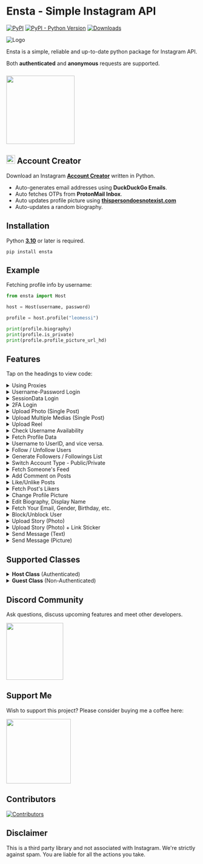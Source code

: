# Ensta - Simple Instagram API
[![PyPI](https://img.shields.io/pypi/v/ensta)](https://pypi.org/project/ensta)
[![PyPI - Python Version](https://img.shields.io/pypi/pyversions/ensta)]()
[![Downloads](https://static.pepy.tech/badge/ensta)](https://pepy.tech/project/ensta)

<!--![Instagram](https://img.shields.io/badge/Instagram-%23E4405F.svg?style=for-the-badge&logo=Instagram&logoColor=white)-->

![Logo](https://raw.githubusercontent.com/diezo/Ensta/master/assets/image.jpg)

Ensta is a simple, reliable and up-to-date python package for Instagram API.

Both **authenticated** and **anonymous** requests are supported.

[<img style="margin-top: 10px" src="https://raw.githubusercontent.com/diezo/Ensta/master/assets/coffee.svg" width="180"/>](https://buymeacoffee.com/sonii)

## <img src="https://raw.githubusercontent.com/diezo/Ensta/master/assets/colorful-instagram-icon-vintage-style-art-vector-illustration_836950-30.jpg" width="23"> Account Creator
Download an Instagram [**Account Creator**](https://sonii.gumroad.com/l/account-creator/EARLY20) written in Python.

- Auto-generates email addresses using **DuckDuckGo Emails**.
- Auto fetches OTPs from **ProtonMail Inbox**.
- Auto updates profile picture using [**thispersondoesnotexist.com**](https://thispersondoesnotexist.com)
- Auto-updates a random biography.

## Installation
Python [**3.10**](https://www.python.org/downloads/) or later is required.

    pip install ensta

## Example
Fetching profile info by username:

```python
from ensta import Host

host = Host(username, password)

profile = host.profile("leomessi")

print(profile.biography)
print(profile.is_private)
print(profile.profile_picture_url_hd)
```

<!--## Bypass IP Restrictions
If you're being rate limited when using Ensta on your home network or Ensta doesn't work when you deploy your app to the cloud, you should consider using a reputed proxy. Here's how to do that:
1. Visit [abcproxy](https://www.abcproxy.com/?code=O4H3OC0O) and apply coupon ```O4H3OC0O``` for additional discount.
2. Buy a residential SOCKS5 proxy there.
3. Configure Ensta to use that proxy. See the [**Supported Actions**](https://github.com/diezo/ensta?tab=readme-ov-file#supported-actions) section.-->

## Features
Tap on the headings to view code:

<details>

<summary>Using Proxies</summary><br>

When you should use a proxy:
- You're being rate limited when using the **Guest Class**.
- Ensta is not working because your Home IP is flagged.
- You're deploying Ensta to the cloud. (Instagram blocks requests from IPs of cloud providers, so a proxy must be used)

```python
from ensta import Host

host = Host(
    username,
    password,
    proxy={
        "http": "socks5://username:password@host:port",
        "https": "socks5://username:password@host:port"
    }
)
```

Ensta uses the same proxy settings as the **requests** module.

</details>

<details>

<summary>Username-Password Login</summary><br>

We recommend using your email address to sign in. But if you have multiple accounts created on the same email address, you may consider using your username instead.

```python
from ensta import Host

# Recommended
host = Host(email, password)

# This also works
host = Host(username, password)
```

</details>

<details>

<summary>SessionData Login</summary><br>

Ensta will automatically save your login session in a file named ```ensta-session.json``` and reuse it until it expires.

But, if you wish to load a session manually, you can use the **SessionHost Class** instead of **Host Class** by passing your session data (which is stored inside ```ensta-session.json```) as a string.

```python
from ensta import SessionHost

host = SessionHost(session_data)
```

</details>

<details>

<summary>2FA Login</summary><br>

**Authenticator App**

```python
from ensta import Host

# The key you got from Instagram when setting up your Authenticator App
key = "R65I7XTTHNHTQ2NKMQL36NCWKNUPBSDG"

host = Host(
    username,  # or email
    password,
    totp_token=key
)
```

**SMS Based:** Ensta will prompt you for the OTP in the runtime.

</details>

<details>

<summary>Upload Photo (Single Post)</summary><br>

```python
from ensta import Host

host = Host(username, password)

upload = host.upload_image("Picture.jpg")

host.pub_photo(upload, caption="Travelling 🌆")
```

</details>

<details>

<summary>Upload Multiple Medias (Single Post)</summary><br>

```python
from ensta import Host

host = Host(username, password)

upload1 = host.upload_image("First.jpg")
upload2 = host.upload_image("Second.jpg")
upload3 = host.upload_video_for_carousel("Video.mp4", thumbnail="Thumbnail.jpg")

host.pub_carousel([upload1, upload2, upload3], caption="Travelling 🌆")
```

</details>

<details>

<summary>Upload Reel</summary><br>

```python
from ensta import Host

host = Host(username, password)

video_id = host.upload_video_for_reel("Video.mp4", thumbnail="Thumbnail.jpg")

host.pub_reel(
    video_id,
    caption="Enjoying the winter! ⛄"
)
```

</details>

<details>

<summary>Check Username Availability</summary><br>

```python
from ensta import Guest

guest = Guest()

print(guest.username_availability("theusernameiwant"))
```

</details>

<details>

<summary>Fetch Profile Data</summary><br>

```python
from ensta import Host

host = Host(username, password)
profile = host.profile("leomessi")

print(profile.full_name)
print(profile.biography)
print(profile.follower_count)
```

</details>

<details>

<summary>Username to UserID, and vice versa.</summary><br>

```python
from ensta import Host

host = Host(username, password)

username = host.get_username(427553890)
uid = host.get_uid("leomessi")

print(username, uid)
```

</details>

<details>

<summary>Follow / Unfollow Users</summary><br>

```python
from ensta import Host

host = Host(username, password)

print(host.follow("leomessi"))
print(host.unfollow("leomessi"))
```

</details>

<details>

<summary>Generate Followers / Followings List</summary><br>

```python
from ensta import Host

host = Host(username, password)

followers = host.followers("leomessi", count=100)  # Want full list? Set count to '0'
followings = host.followings("leomessi", count=100)  # Want full list? Set count to '0'

for user in followers:
    print(user.username)

for user in followings:
    print(user.username)
```

</details>

<details>

<summary>Switch Account Type - Public/Private</summary><br>

```python
from ensta import Host

host = Host(username, password)

print(host.switch_to_public_account())
print(host.switch_to_private_account())
```

</details>

<details>

<summary>Fetch Someone's Feed</summary><br>

```python
from ensta import Host

host = Host(username, password)
posts = host.posts("leomessi", 100)  # Want full list? Set count to '0'

for post in posts:
    print(post.caption_text)
    print(post.like_count)    
```

</details>

<details>

<summary>Add Comment on Posts</summary><br>

```python
from ensta import Host

host = Host(username, password)

post_id = host.get_post_id("https://www.instagram.com/p/Czr2yLmroCQ/")

host.comment("Looks great!", post_id)
```

</details>

<details>

<summary>Like/Unlike Posts</summary><br>

```python
from ensta import Host

host = Host(username, password)

post_id = host.get_post_id("https://www.instagram.com/p/Czr2yLmroCQ/")

host.like(post_id)
host.unlike(post_id)
```

</details>

<details>

<summary>Fetch Post's Likers</summary><br>

```python
from ensta import Host

host = Host(username, password)

post_id = host.get_post_id("https://www.instagram.com/p/Czr2yLmroCQ/")
likers = host.likers(post_id)

for user in likers.users:
    print(user.username)
    print(user.profile_picture_url)
```

</details>

<details>

<summary>Change Profile Picture</summary><br>

```python
from ensta import Mobile

mobile = Mobile(username, password)

mobile.change_profile_picture("image.jpg")
```

</details>

<details>

<summary>Edit Biography, Display Name</summary><br>

```python
from ensta import Host

host = Host(username, password)

host.change_display_name("Lionel Messi")
host.change_bio("Athlete")
```

</details>

<details>

<summary>Fetch Your Email, Gender, Birthday, etc.</summary><br>

```python
from ensta import Host

host = Host(username, password)
me = host.private_info()

print(me.email)
print(me.gender)
print(me.birthday)
```

</details>

<details>

<summary>Block/Unblock User</summary><br>

```python
from ensta import Mobile

mobile = Mobile(username, password)

mobile.block(123456789)  # Use UserID
mobile.unblock(123456789)  # Use UserID
```

</details>

<details>

<summary>Upload Story (Photo)</summary>

```python
from ensta import Mobile

mobile = Mobile(username, password)

upload_id = mobile.get_upload_id("image.jpg")

mobile.upload_story(upload_id)
```

</details>

<details>

<summary>Upload Story (Photo) + Link Sticker</summary>

```python
from ensta import Mobile
from ensta.structures import StoryLink

mobile = Mobile(username, password)

upload_id = mobile.get_upload_id("image.jpg")

mobile.upload_story(upload_id, entities=[
    StoryLink(title="Google", url="https://google.com")
])
```

</details>

<details>

<summary>Send Message (Text)</summary>

```python
from ensta import Mobile

mobile = Mobile(username, password)  # Or use email
direct = mobile.direct()

direct.send_text("Hello", thread_id)
```

</details>

<details>

<summary>Send Message (Picture)</summary>

```python
from ensta import Mobile

mobile = Mobile(username, password)  # Or use email
direct = mobile.direct()

media_id = direct.fb_upload_image("image.jpg")

direct.send_photo(media_id, thread_id)
```

</details>

## Supported Classes

<details>

<br>

<summary><b>Host Class</b> (Authenticated)</summary>

Requires login, and has many features.

```python
from ensta import Host

host = Host(username, password)
profile = host.profile("leomessi")

print(profile.biography)
```

</details>

<details>

<br>

<summary><b>Guest Class</b> (Non-Authenticated)</summary>

Doesn't require login, but has limited features.

```python
from ensta import Guest

guest = Guest()
profile = guest.profile("leomessi")

print(profile.biography)
```

</details>

## Discord Community
Ask questions, discuss upcoming features and meet other developers.

[<img src="https://i.ibb.co/qdX7F1b/IMG-20240105-115646-modified-modified.png" width="150"/>](https://discord.com/invite/pU4knSwmQe)

## Support Me
Wish to support this project? Please consider buying me a coffee here:

[<img src="https://raw.githubusercontent.com/diezo/Ensta/master/assets/coffee.svg" width="170"/>](https://buymeacoffee.com/sonii)

## Contributors
[![Contributors](https://contrib.rocks/image?anon=1&repo=diezo/ensta&)](https://github.com/diezo/ensta/graphs/contributors)

## Disclaimer
This is a third party library and not associated with Instagram. We're strictly against spam. You are liable for all the actions you take.
